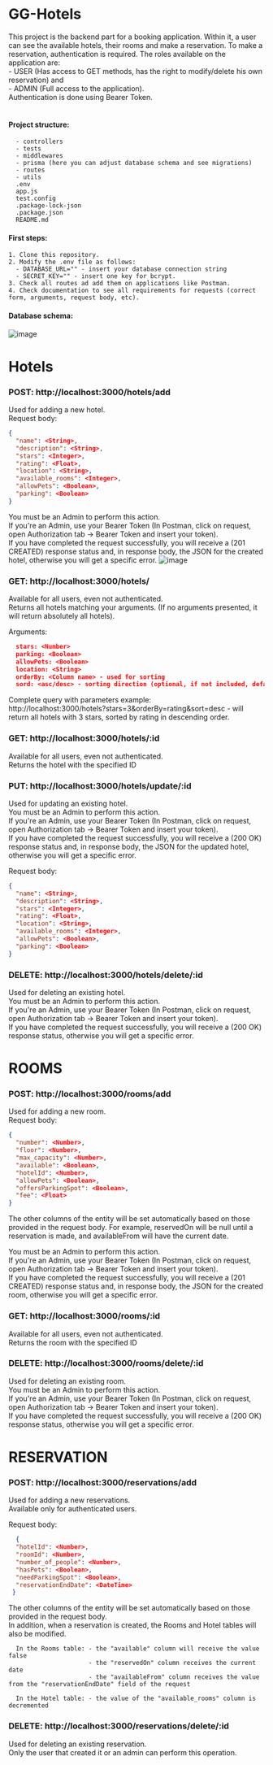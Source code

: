# GG-Hotels
  This project is the backend part for a booking application. Within it, a user can see the available hotels, their rooms and make a reservation. To make a reservation, authentication is required. The roles available on the application are: <br>
    - USER (Has access to GET methods, has the right to modify/delete his own reservation) and <br>
    - ADMIN (Full access to the application). <br>
    Authentication is done using Bearer Token. <br><br>
    
 #### Project structure:
  ```
    - controllers  
    - tests 
    - middlewares
    - prisma (here you can adjust database schema and see migrations)
    - routes 
    - utils
    .env
    app.js
    test.config
    .package-lock-json
    .package.json
    README.md
 ```
 #### First steps:
```
1. Clone this repository.
2. Modify the .env file as follows:
  - DATABASE_URL="" - insert your database connection string
  - SECRET_KEY="" - insert one key for bcrypt.
3. Check all routes ad add them on applications like Postman.
4. Check documentation to see all requirements for requests (correct form, arguments, request body, etc).
```
#### Database schema: <br>
![image](https://github.com/alexdn7/GG-Hotels/assets/51855097/be5d0e30-61c0-458b-bb81-2d5ab652db10)


# Hotels
### POST: http://localhost:3000/hotels/add
  Used for adding a new hotel. <br>
  Request body: 
 ``` json
 {
   "name": <String>,
   "description": <String>,
   "stars": <Integer>,
   "rating": <Float>,
   "location": <String>,
   "available_rooms": <Integer>,
   "allowPets": <Boolean>,
   "parking": <Boolean>
 }
 ```
 You must be an Admin to perform this action.  <br>
 If you're an Admin, use your Bearer Token (In Postman, click on request, open Authorization tab -> Bearer Token and insert your token).  <br>
 If you have completed the request successfully, you will receive a (201 CREATED) response status and, in response body, the JSON for the created hotel, otherwise you will get a specific error. ![image](https://github.com/alexdn7/GG-Hotels/assets/51855097/56d48bb9-36a6-4a5b-9215-1794b1689b1e)


### GET: http://localhost:3000/hotels/
  
  Available for all users, even not authenticated. <br>
  Returns all hotels matching your arguments. (If no arguments presented, it will return absolutely all hotels).
  
  Arguments:
  ```json
    stars: <Number>
    parking: <Boolean>
    allowPets: <Boolean>
    location: <String>
    orderBy: <Column name> - used for sorting
    sord: <asc/desc> - sorting direction (optional, if not included, default value will be asc)
  ```
  Complete query with parameters example:  
  http://localhost:3000/hotels?stars=3&orderBy=rating&sort=desc - will return all hotels with 3 stars, sorted by rating in descending order.

### GET: http://localhost:3000/hotels/:id

  Available for all users, even not authenticated. <br>
  Returns the hotel with the specified ID

### PUT: http://localhost:3000/hotels/update/:id

 Used for updating an existing hotel. <br>
 You must be an Admin to perform this action.  <br>
 If you're an Admin, use your Bearer Token (In Postman, click on request, open Authorization tab -> Bearer Token and insert your token).  <br>
 If you have completed the request successfully, you will receive a (200 OK) response status and, in response body, the JSON for the updated hotel, otherwise you will get a specific error. <br>

 Request body: 
 ``` json
 {
   "name": <String>,
   "description": <String>,
   "stars": <Integer>,
   "rating": <Float>,
   "location": <String>,
   "available_rooms": <Integer>,
   "allowPets": <Boolean>,
   "parking": <Boolean>
 }
 ```

### DELETE: http://localhost:3000/hotels/delete/:id

  Used for deleting an existing hotel. <br>
  You must be an Admin to perform this action.  <br>
  If you're an Admin, use your Bearer Token (In Postman, click on request, open Authorization tab -> Bearer Token and insert your token).  <br>
  If you have completed the request successfully, you will receive a (200 OK) response status, otherwise you will get a specific error. <br>

 

# ROOMS

### POST: http://localhost:3000/rooms/add

  Used for adding a new room. <br>
  Request body: 
 ``` json
 {
   "number": <Number>,
   "floor": <Number>,
   "max_capacity": <Number>,
   "available": <Boolean>,
   "hotelId": <Number>,
   "allowPets": <Boolean>,
   "offersParkingSpot": <Boolean>,
   "fee": <Float>
 }

 ```
 The other columns of the entity will be set automatically based on those provided in the request body. For example, reservedOn will be null until a reservation is made, and availableFrom will have the current date.

 You must be an Admin to perform this action.  <br>
 If you're an Admin, use your Bearer Token (In Postman, click on request, open Authorization tab -> Bearer Token and insert your token).  <br>
 If you have completed the request successfully, you will receive a (201 CREATED) response status and, in response body, the JSON for the created room, otherwise you will get a specific error.

### GET: http://localhost:3000/rooms/:id

  Available for all users, even not authenticated. <br>
  Returns the room with the specified ID


### DELETE: http://localhost:3000/rooms/delete/:id

  Used for deleting an existing room. <br>
  You must be an Admin to perform this action.  <br>
  If you're an Admin, use your Bearer Token (In Postman, click on request, open Authorization tab -> Bearer Token and insert your token).  <br>
  If you have completed the request successfully, you will receive a (200 OK) response status, otherwise you will get a specific error. <br>



# RESERVATION

### POST: http://localhost:3000/reservations/add

  Used for adding a new reservations. <br>
  Available only for authenticated users. <br>

  Request body:
  ``` json
    {
    "hotelId": <Number>,
    "roomId": <Number>,
    "number_of_people": <Number>,
    "hasPets": <Boolean>,
    "needParkingSpot": <Boolean>,
    "reservationEndDate": <DateTime>
   }  
  ```
  The other columns of the entity will be set automatically based on those provided in the request body. <br>
  In addition, when a reservation is created, the Rooms and Hotel tables will also be modified.
  
  ```
    In the Rooms table: - the "available" column will receive the value false
                        - the "reservedOn" column receives the current date
                        - the "availableFrom" column receives the value from the "reservationEndDate" field of the request

    In the Hotel table: - the value of the "available_rooms" column is decremented
  ```

### DELETE: http://localhost:3000/reservations/delete/:id
  Used for deleting an existing reservation. <br>
  Only the user that created it or an admin can perform this operation.
